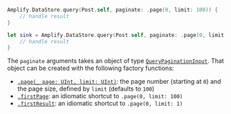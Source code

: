<amplify-block-switcher>

<amplify-block name="Listener (iOS 11+)">

```swift
Amplify.DataStore.query(Post.self, paginate: .page(0, limit: 100)) {
    // handle result
}
```

</amplify-block>

<amplify-block name="Combine (iOS 13+)">

```swift
let sink = Amplify.DataStore.query(Post.self, paginate: .page(0, limit: 100)).sink {
    // handle result
}
```

</amplify-block>

</amplify-block-switcher>

The `paginate` arguments takes an object of type [`QueryPaginationInput`](https://aws-amplify.github.io/amplify-ios/docs/Structs/QueryPaginationInput.html). That object can be created with the following factory functions:

- [`.page(_ page: UInt, limit: UInt)`](https://aws-amplify.github.io/amplify-ios/docs/Structs/QueryPaginationInput.html#/s:7Amplify20QueryPaginationInputV4page_5limitACSu_SutFZ): the page number (starting at `0`) and the page size, defined by `limit` (defaults to `100`)
- [`.firstPage`](https://aws-amplify.github.io/amplify-ios/docs/Structs/QueryPaginationInput.html#/s:7Amplify20QueryPaginationInputV9firstPageACvpZ): an idiomatic shortcut to `.page(0, limit: 100)`
- [`.firstResult`](https://aws-amplify.github.io/amplify-ios/docs/Structs/QueryPaginationInput.html#/s:7Amplify20QueryPaginationInputV11firstResultACvpZ): an idiomatic shortcut to `.page(0, limit: 1)`
